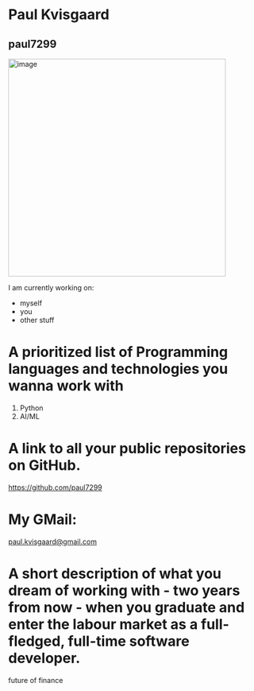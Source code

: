 # Paul Kvisgaard
## paul7299

<img width="438" alt="image" src="https://user-images.githubusercontent.com/113167556/215453269-a38d2c2a-9c03-4adc-9905-9261c4820b0c.png">

I am currently working on:
- myself
- you
- other stuff

# A prioritized list of Programming languages and technologies you wanna work with
1. Python
2. AI/ML

# A link to all your public repositories on GitHub.
https://github.com/paul7299

# My GMail:
paul.kvisgaard@gmail.com

# A short description of what you dream of working with - two years from now - when you graduate and enter the labour market as a full-fledged, full-time software developer.
future of finance

